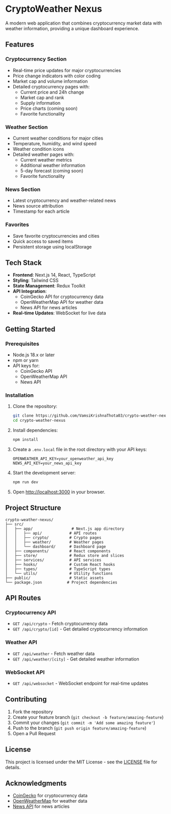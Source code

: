 # CryptoWeather Nexus

A modern web application that combines cryptocurrency market data with weather information, providing a unique dashboard experience.

## Features

### Cryptocurrency Section
- Real-time price updates for major cryptocurrencies
- Price change indicators with color coding
- Market cap and volume information
- Detailed cryptocurrency pages with:
  - Current price and 24h change
  - Market cap and rank
  - Supply information
  - Price charts (coming soon)
  - Favorite functionality

### Weather Section
- Current weather conditions for major cities
- Temperature, humidity, and wind speed
- Weather condition icons
- Detailed weather pages with:
  - Current weather metrics
  - Additional weather information
  - 5-day forecast (coming soon)
  - Favorite functionality

### News Section
- Latest cryptocurrency and weather-related news
- News source attribution
- Timestamp for each article

### Favorites
- Save favorite cryptocurrencies and cities
- Quick access to saved items
- Persistent storage using localStorage

## Tech Stack

- **Frontend**: Next.js 14, React, TypeScript
- **Styling**: Tailwind CSS
- **State Management**: Redux Toolkit
- **API Integration**: 
  - CoinGecko API for cryptocurrency data
  - OpenWeatherMap API for weather data
  - News API for news articles
- **Real-time Updates**: WebSocket for live data

## Getting Started

### Prerequisites

- Node.js 18.x or later
- npm or yarn
- API keys for:
  - CoinGecko API
  - OpenWeatherMap API
  - News API

### Installation

1. Clone the repository:
   ```bash
   git clone https://github.com/VamsiKrishnaThota03/crypto-weather-nexus.git
   cd crypto-weather-nexus
   ```

2. Install dependencies:
   ```bash
   npm install
   ```

3. Create a `.env.local` file in the root directory with your API keys:
   ```
   OPENWEATHER_API_KEY=your_openweather_api_key
   NEWS_API_KEY=your_news_api_key
   ```

4. Start the development server:
   ```bash
   npm run dev
   ```

5. Open [http://localhost:3000](http://localhost:3000) in your browser.

## Project Structure

```
crypto-weather-nexus/
├── src/
│   ├── app/                 # Next.js app directory
│   │   ├── api/            # API routes
│   │   ├── crypto/         # Crypto pages
│   │   ├── weather/        # Weather pages
│   │   └── dashboard/      # Dashboard page
│   ├── components/         # React components
│   ├── store/              # Redux store and slices
│   ├── services/           # API services
│   ├── hooks/              # Custom React hooks
│   ├── types/              # TypeScript types
│   └── utils/              # Utility functions
├── public/                 # Static assets
└── package.json           # Project dependencies
```

## API Routes

### Cryptocurrency API
- `GET /api/crypto` - Fetch cryptocurrency data
- `GET /api/crypto/[id]` - Get detailed cryptocurrency information

### Weather API
- `GET /api/weather` - Fetch weather data
- `GET /api/weather/[city]` - Get detailed weather information

### WebSocket API
- `GET /api/websocket` - WebSocket endpoint for real-time updates

## Contributing

1. Fork the repository
2. Create your feature branch (`git checkout -b feature/amazing-feature`)
3. Commit your changes (`git commit -m 'Add some amazing feature'`)
4. Push to the branch (`git push origin feature/amazing-feature`)
5. Open a Pull Request

## License

This project is licensed under the MIT License - see the [LICENSE](LICENSE) file for details.

## Acknowledgments

- [CoinGecko](https://www.coingecko.com/) for cryptocurrency data
- [OpenWeatherMap](https://openweathermap.org/) for weather data
- [News API](https://newsapi.org/) for news articles
